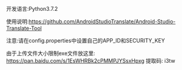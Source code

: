 开发语言:Python3.7.2

使用说明:https://github.com/AndroidStudioTranslate/Android-Studio-Translate-Tool

注意:请在config.properties中设置自己的APP_ID和SECURITY_KEY

由于上传文件大小限制exe文件放这里: https://pan.baidu.com/s/1EsWHRBk2cPMMPJYSsxHpxg 提取码: i3tw 
